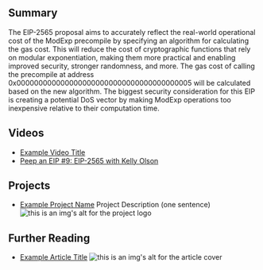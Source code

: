 ## Summary

The EIP-2565 proposal aims to accurately reflect the real-world operational cost of the ModExp precompile by specifying an algorithm for calculating the gas cost. This will reduce the cost of cryptographic functions that rely on modular exponentiation, making them more practical and enabling improved security, stronger randomness, and more. The gas cost of calling the precompile at address 0x0000000000000000000000000000000000000005 will be calculated based on the new algorithm. The biggest security consideration for this EIP is creating a potential DoS vector by making ModExp operations too inexpensive relative to their computation time.

## Videos

- [Example Video Title](https://www.youtube.com/watch?v=TDGq4aeevgY)
- [Peep an EIP #9: EIP-2565 with Kelly Olson](https://www.youtube.com/watch?v=riBALRAw1Mw&list=PL4cwHXAawZxqu0PKKyMzG_3BJV_xZTi1F&index=104)

## Projects

- [Example Project Name](https://xxxx.xxx/xxxxx) Project Description (one sentence) ![this is an img's alt for the project logo](https://xxxx.xxx/project-logo.xxx)

## Further Reading

- [Example Article Title](https://xxxx.xxx/xxxxx) ![this is an img's alt for the article cover](https://xxxx.xxx/article-cover.xxx)
